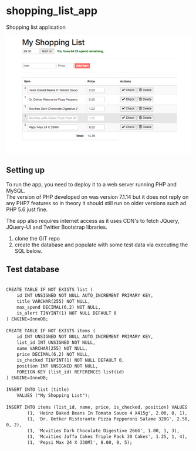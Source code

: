 # shopping_list_app
Shopping list application

![Figure 1-1](images/shopping_app.png "Figure 1-1")

## Setting up

To run the app, you need to deploy it to a web server running PHP and MySQL.\
The version of PHP developed on was version 7.1.14 but it does not reply on any PHP7 features so in theory it should still run on older versions such ad PHP 5.6 just fine.

The app also requires internet access as it uses CDN's to fetch JQuery, JQuery-UI and Twitter Bootstrap libraries.

1. clone the GIT repo
2. create the database and populate with some test data via executing the SQL below.

## Test database

```CREATE DATABASE shopping_list;

CREATE TABLE IF NOT EXISTS list (
    id INT UNSIGNED NOT NULL AUTO_INCREMENT PRIMARY KEY,
    title VARCHAR(255) NOT NULL,
    max_spend DECIMAL(6,2) NOT NULL,
    is_alert TINYINT(1) NOT NULL DEFAULT 0
) ENGINE=InnoDB;

CREATE TABLE IF NOT EXISTS items (
    id INT UNSIGNED NOT NULL AUTO_INCREMENT PRIMARY KEY,
    list_id INT UNSIGNED NOT NULL,
    name VARCHAR(255) NOT NULL,
    price DECIMAL(6,2) NOT NULL,
    is_checked TINYINT(1) NOT NULL DEFAULT 0,
    position INT UNSIGNED NOT NULL,
    FOREIGN KEY (list_id) REFERENCES list(id)
) ENGINE=InnoDB;

INSERT INTO list (title)
    VALUES ("My Shopping List");

INSERT INTO items (list_id, name, price, is_checked, position) VALUES
        (1, 'Heinz Baked Beans In Tomato Sauce 4 X415g', 2.00, 0, 1),
        (1, 'Dr. Oetker Ristorante Pizza Pepperoni Salame 320G', 2.50, 0, 2),
        (1, 'Mcvities Dark Chocolate Digestive 266G', 1.00, 1, 3),
        (1, 'Mcvities Jaffa Cakes Triple Pack 30 Cakes', 1.25, 1, 4),
        (1, 'Pepsi Max 24 X 330Ml', 8.00, 0, 5);
```

